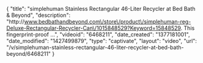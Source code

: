 {
    "title": "simplehuman Stainless Rectangular 46-Liter Recycler at Bed Bath & Beyond",
    "description": "http:\/\/www.bedbathandbeyond.com\/store\/product\/simplehuman-reg-Deluxe-Rectangular-Recycler-Can\/1015848529?Keyword=15848529. This fingerprint-proof ...",
    "videoid": "6468211",
    "date_created": "1377181001",
    "date_modified": "1427499879",
    "type": "captivate",
    "layout": "video",
    "url": "\/v\/simplehuman-stainless-rectangular-46-liter-recycler-at-bed-bath-beyond\/6468211"
}